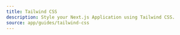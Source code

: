 ```yaml
---
title: Tailwind CSS
description: Style your Next.js Application using Tailwind CSS.
source: app/guides/tailwind-css
---
```

